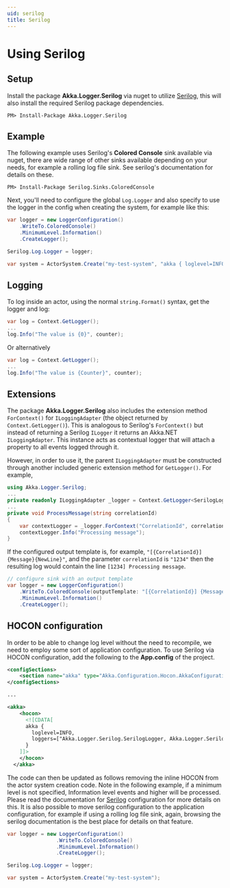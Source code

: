 ```yaml
---
uid: serilog
title: Serilog
---
```


# Using Serilog

## Setup
Install the package __Akka.Logger.Serilog__ via nuget to utilize
[Serilog](https://serilog.net/), this will also install the required Serilog package dependencies.

```
PM> Install-Package Akka.Logger.Serilog
```

## Example

The following example uses Serilog's __Colored Console__ sink available via nuget, there are wide range of other sinks available depending on your needs, for example a rolling log file sink.  See serilog's documentation for details on these.

```
PM> Install-Package Serilog.Sinks.ColoredConsole
```

Next, you'll need to configure the global `Log.Logger` and also specify to use
the logger in the config when creating the system, for example like this:
```csharp
var logger = new LoggerConfiguration()
	.WriteTo.ColoredConsole()
	.MinimumLevel.Information()
	.CreateLogger();

Serilog.Log.Logger = logger;

var system = ActorSystem.Create("my-test-system", "akka { loglevel=INFO,  loggers=[\"Akka.Logger.Serilog.SerilogLogger, Akka.Logger.Serilog\"]}");
```

## Logging
To log inside an actor, using the normal `string.Format()` syntax, get the
logger and log:
```csharp
var log = Context.GetLogger();
...
log.Info("The value is {0}", counter);
```

Or alternatively
```csharp
var log = Context.GetLogger();
...
log.Info("The value is {Counter}", counter);
```
## Extensions

The package __Akka.Logger.Serilog__ also includes the extension method `ForContext()` for `ILoggingAdapter` (the object returned by `Context.GetLogger()`). This is analogous to Serilog's `ForContext()` but instead of returning a Serilog `ILogger` it returns an Akka.NET `ILoggingAdapter`. This instance acts as contextual logger that will attach a property to all events logged through it.

However, in order to use it, the parent `ILoggingAdapter` must be constructed through another included generic extension method for `GetLogger()`. For example,

```csharp
using Akka.Logger.Serilog;
...
private readonly ILoggingAdapter _logger = Context.GetLogger<SerilogLoggingAdapter>();
...
private void ProcessMessage(string correlationId)
{
    var contextLogger = _logger.ForContext("CorrelationId", correlationId);
    contextLogger.Info("Processing message");
}
```

If the configured output template is, for example, `"[{CorrelationId}] {Message}{NewLine}"`, and the parameter `correlationId` is `"1234"` then the resulting log would contain the line `[1234] Processing message`. 

```csharp
// configure sink with an output template
var logger = new LoggerConfiguration()
	.WriteTo.ColoredConsole(outputTemplate: "[{CorrelationId}] {Message}{NewLine}")
	.MinimumLevel.Information()
	.CreateLogger();
```

## HOCON configuration

In order to be able to change log level without the need to recompile, we need to employ some sort of application configuration.  To use Serilog via HOCON configuration, add the following to the __App.config__ of the project.

```xml
<configSections>    
    <section name="akka" type="Akka.Configuration.Hocon.AkkaConfigurationSection, Akka" />
</configSections>

...

<akka>
    <hocon>
      <![CDATA[
      akka { 
        loglevel=INFO,
        loggers=["Akka.Logger.Serilog.SerilogLogger, Akka.Logger.Serilog"]
      }
    ]]>
    </hocon>
  </akka>

```

The code can then be updated as follows removing the inline HOCON from the actor system creation code.  Note in the following example, if a minimum level is not specified, Information level events and higher will be processed.  Please read the documentation for [Serilog](https://serilog.net/) configuration for more details on this.  It is also possible to move serilog configuration to the application configuration, for example if using a rolling log file sink, again, browsing the serilog documentation is the best place for details on that feature.  

```csharp
var logger = new LoggerConfiguration()
                .WriteTo.ColoredConsole()
                .MinimumLevel.Information()
                .CreateLogger();

Serilog.Log.Logger = logger;

var system = ActorSystem.Create("my-test-system");
```

